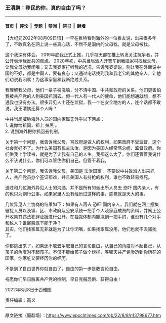 ### 王清鹏：移民的你，真的自由了吗？

---

#### [首页](../../../..?n13798677) &nbsp;|&nbsp; [评论](../../../../../epoch-comment?n13798677) &nbsp;|&nbsp; [专题](../../../../../epoch-special?n13798677) &nbsp;|&nbsp; [禁闻](../../../../../epoch-news?n13798677) &nbsp;|&nbsp; [禁书](../../../../../books?n13798677) &nbsp;|&nbsp; [翻墙](https://github.com/gfw-breaker/nogfw/blob/master/README.md?n13798677)


<div class="post_content" id="artbody" itemprop="articleBody">
 <!-- article content begin -->
 <p>
  【大纪元2022年08月09日讯】一早在推特看到海外的一位推友说，出来很多年了，不敢真名在网上说一些真心话，不然不是国内的父母找，就是父母被找。
 </p>
 <p>
  这个我深有体会。 2019年底我正式上推，几乎每天都在推上转发关注抗争者，并公开表示我反共的观点。 2020年初，中共当局派人开警车到我娘家村找我父母，让我父母劝我闭嘴；又去我婆家打听我的近况，告诉我婆婆说，别让我在外面说中国的不好，都是中国人，要有良心；又通过电话找到我和我老公的其他亲人，让他们劝说我闭嘴！为这事家里和我断绝过关系。
 </p>
 <p>
  我理解我父母，他们一辈子被洗脑，分不清中国、中共和政府的关系。他们更害怕我被共产党的人到美国抓回去。但一代人有一代人的使命，他们能想通就想，想不通我也没有办法。很多异见人士还在监狱，我一个在安全地方的人，连个话都不敢说，我王清鹏还算个人吗？
 </p>
 <p>
  中共当局威胁海外人员的国内家属无外乎以下两点：
  <br/>
  1. 说你给祖国，祖上
  <ok href="https://www.epochtimes.com/gb/tag/%E6%8A%B9%E9%BB%91.html">
   抹黑
  </ok>
  。
  <br/>
  2. 说到海外把你抓回去判刑。
 </p>
 <p>
  关于第一个问题，我告诉我父母，骂政府是做人的权利，如果政府不受监督，这个社会就好不了。为什么美国有民主法治，是因为美国人经常骂总统，监督政府。你们供我上学读书，就是为了让我有自己的人生。我都这么大了，你们还管着我说什么不该说什么，你们可以管住你们自己，但管不着我。
 </p>
 <p>
  关于第二个问题，我告诉我父母，美国是
  <ok href="https://www.epochtimes.com/gb/tag/%E6%B3%95%E6%B2%BB%E5%9B%BD%E5%AE%B6.html">
   法治国家
  </ok>
  ，不要说中共敢派人出来抓人，共产党员办个签证都难，并且美国人有持枪的权利，谁也不敢轻易找死。
 </p>
 <p>
  通过和几位海外异见人士的沟通，并不是所有的派出所人员去
  <ok href="https://www.epochtimes.com/gb/tag/%E6%81%90%E5%90%93.html">
   恐吓
  </ok>
  国内亲人，有的也只为例行公事。如果家里人没有经历过这样的事，感觉就是天大的事。
 </p>
 <p>
  几位异见人士协商的结果如下：如果有人再去
  <ok href="https://www.epochtimes.com/gb/tag/%E6%81%90%E5%90%93.html">
   恐吓
  </ok>
  国内亲人，我们就在网上搜集骚扰人员以及镇、区、市政府及公安系统一把手个人及家庭成员的资料，并网上公开收集其违法犯罪证据进行公开。在独裁体制内能混到一把手的，谁没有几个对手和敌人？谁屁股底下能干净？
  <br/>
  其实，他们找家属无非就是为了让你闭嘴，如果找家属没用，他们也就不去骚扰了。
 </p>
 <p>
  你都逃出来了，如果还不敢去争取自己的言论自由，从自己的角度对不起自己，从孩子的角度对不起孩子。不仅不能给孩子做个榜样，等哪天共产党渗透到你所在的国家，你家娃又要经历你的经历。
 </p>
 <p>
  不是到了自由世界你就自由了，自由的第一步是敢言论自由。
 </p>
 <p>
  祝愿你们早日脱离共产党的控制，早日克服恐惧、获得自由！
 </p>
 <p>
  2022年8月8日于西雅图
 </p>
 <p>
  责任编辑：高义
 </p>
 <!-- article content end -->
 <div id="below_article_ad">
 </div>
</div>


---

原文链接（需翻墙）：https://www.epochtimes.com/gb/22/8/9/n13798677.htm